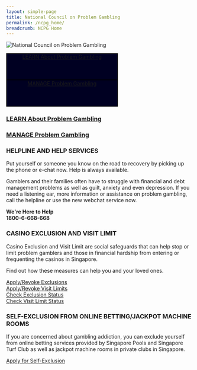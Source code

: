 ```yaml
---
layout: simple-page
title: National Council on Problem Gambling
permalink: /ncpg_home/
breadcrumb: NCPG Home
---
```


![National Council on Problem Gambling](https://www.ncpg.org.sg/en/Pages/_layouts/MSF.NCPG.SiteDef/images/logo.png)

<div style="max-width:300px;width:100%;height:70px;border:1px solid #000;background-color:#002;color:white;text-align:center;vertical-align:middle;"><a href="https://www.ncpg.org.sg/en/Pages/LearnAboutProblemGambling.aspx">LEARN About Problem Gambling</a></div>
<div style="max-width:300px;width:100%;height:70px;border:1px solid #000;background-color:#002;color:white;text-align:center;vertical-align:middle;"><a href="https://www.ncpg.org.sg/en/Pages/DealWithProblemGambling.aspx">MANAGE Problem Gambling</a></div>

### [LEARN About Problem Gambling](https://www.ncpg.org.sg/en/Pages/LearnAboutProblemGambling.aspx)  
### [MANAGE Problem Gambling](https://www.ncpg.org.sg/en/Pages/DealWithProblemGambling.aspx)  


### HELPLINE AND HELP SERVICES
Put yourself or someone you know on the road to recovery by picking up the phone or e-chat now. Help is always available.

Gamblers and their families often have to struggle with financial and debt management problems as well as guilt, anxiety and even depression. If you need a listening ear, more information or assistance on problem gambling, call the helpline or use the new webchat service now.

**We're Here to Help**  
**1800-6-668-668**



### CASINO EXCLUSION AND VISIT LIMIT
Casino Exclusion and Visit Limit are social safeguards that can help stop or limit problem gamblers and those in financial hardship from entering or frequenting the casinos in Singapore.

Find out how these measures can help you and your loved ones.

[Apply/Revoke Exclusions](https://www.ncpg.org.sg/en/Pages/DealWithProblemGambling.aspx?categ=2&article=10)  
[Apply/Revoke Visit Limits](https://www.ncpg.org.sg/en/Pages/DealWithProblemGambling.aspx?categ=3&article=20)  
[Check Exclusion Status](http://ces.ncpg.org.sg/CES/login.do?action=init&access=public)  
[Check Visit Limit Status](https://icis-services.ncpg.org.sg/)  



### SELF-EXCLUSION FROM ONLINE BETTING/JACKPOT MACHINE ROOMS
If you are concerned about gambling addiction, you can exclude yourself from online betting services provided by Singapore Pools and Singapore Turf Club as well as jackpot machine rooms in private clubs in Singapore.

[Apply for Self-Exclusion](https://www.ncpg.org.sg/en/Pages/DealWithProblemGambling.aspx?categ=4&article=41)  
